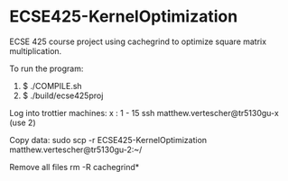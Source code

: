 ECSE425-KernelOptimization
===========================

ECSE 425 course project using cachegrind to optimize square matrix multiplication.  

To run the program: 
1. $ ./COMPILE.sh 
2. $ ./build/ecse425proj


Log into trottier machines:
x : 1 - 15
ssh matthew.vertescher@tr5130gu-x
(use 2)

Copy data: 
sudo scp -r ECSE425-KernelOptimization matthew.vertescher@tr5130gu-2:~/


Remove all files 
rm -R cachegrind*